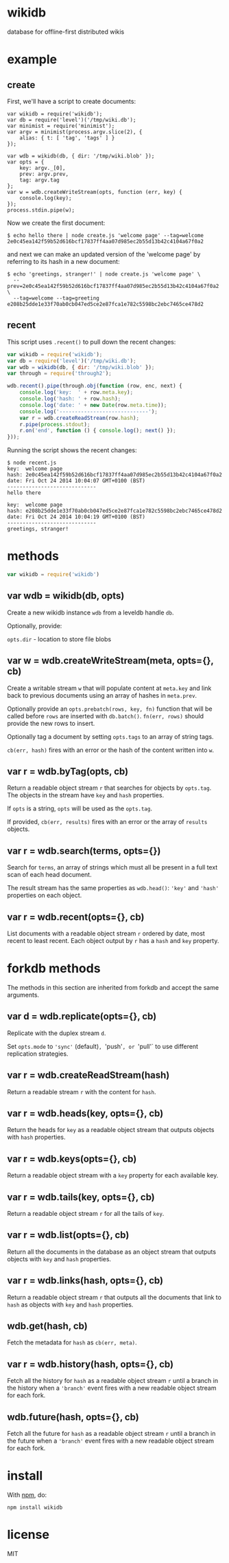 # wikidb

database for offline-first distributed wikis

# example

## create

First, we'll have a script to create documents:

```
var wikidb = require('wikidb');
var db = require('level')('/tmp/wiki.db');
var minimist = require('minimist');
var argv = minimist(process.argv.slice(2), {
    alias: { t: [ 'tag', 'tags' ] }
});

var wdb = wikidb(db, { dir: '/tmp/wiki.blob' });
var opts = {
    key: argv._[0],
    prev: argv.prev,
    tag: argv.tag
};
var w = wdb.createWriteStream(opts, function (err, key) {
    console.log(key);
});
process.stdin.pipe(w);
```

Now we create the first document:

```
$ echo hello there | node create.js 'welcome page' --tag=welcome
2e0c45ea142f59b52d616bcf17837ff4aa07d985ec2b55d13b42c4104a67f0a2
```

and next we can make an updated version of the 'welcome page' by referring to
its hash in a new document:

```
$ echo 'greetings, stranger!' | node create.js 'welcome page' \
  --prev=2e0c45ea142f59b52d616bcf17837ff4aa07d985ec2b55d13b42c4104a67f0a2 \
  --tag=welcome --tag=greeting
e208b25dde1e33f70ab0cb047ed5ce2e87fca1e782c5598bc2ebc7465ce478d2
```

## recent

This script uses `.recent()` to pull down the recent changes:

``` js
var wikidb = require('wikidb');
var db = require('level')('/tmp/wiki.db');
var wdb = wikidb(db, { dir: '/tmp/wiki.blob' });
var through = require('through2');

wdb.recent().pipe(through.obj(function (row, enc, next) {
    console.log('key:  ' + row.meta.key);
    console.log('hash: ' + row.hash);
    console.log('date: ' + new Date(row.meta.time));
    console.log('-----------------------------');
    var r = wdb.createReadStream(row.hash);
    r.pipe(process.stdout);
    r.on('end', function () { console.log(); next() });
}));
```

Running the script shows the recent changes:

```
$ node recent.js 
key:  welcome page
hash: 2e0c45ea142f59b52d616bcf17837ff4aa07d985ec2b55d13b42c4104a67f0a2
date: Fri Oct 24 2014 10:04:07 GMT+0100 (BST)
-----------------------------
hello there

key:  welcome page
hash: e208b25dde1e33f70ab0cb047ed5ce2e87fca1e782c5598bc2ebc7465ce478d2
date: Fri Oct 24 2014 10:04:19 GMT+0100 (BST)
-----------------------------
greetings, stranger!

```

# methods

``` js
var wikidb = require('wikidb')
```

## var wdb = wikidb(db, opts)

Create a new wikidb instance `wdb` from a leveldb handle `db`.

Optionally, provide:

`opts.dir` - location to store file blobs

## var w = wdb.createWriteStream(meta, opts={}, cb)

Create a writable stream `w` that will populate content at `meta.key` and link
back to previous documents using an array of hashes in `meta.prev`.

Optionally provide an `opts.prebatch(rows, key, fn)` function that will be
called before `rows` are inserted with `db.batch()`. `fn(err, rows)` should
provide the new rows to insert.

Optionally tag a document by setting `opts.tags` to an array of string tags.

`cb(err, hash)` fires with an error or the hash of the content written into `w`.

## var r = wdb.byTag(opts, cb)

Return a readable object stream `r` that searches for objects by `opts.tag`.
The objects in the stream have `key` and `hash` properties.

If `opts` is a string, `opts` will be used as the `opts.tag`. 

If provided, `cb(err, results)` fires with an error or the array of `results`
objects.

## var r = wdb.search(terms, opts={})

Search for `terms`, an array of strings which must all be present in a full text
scan of each head document.

The result stream has the same properties as `wdb.head()`: `'key'` and `'hash'`
properties on each object.

## var r = wdb.recent(opts={}, cb)

List documents with a readable object stream `r` ordered by date, most recent to
least recent. Each object output by `r` has a `hash` and `key` property.

# forkdb methods

The methods in this section are inherited from forkdb and accept the same
arguments.

## var d = wdb.replicate(opts={}, cb)

Replicate with the duplex stream `d`.

Set `opts.mode` to `'sync'` (default)`, `'push'`, or `'pull'` to use different
replication strategies.

## var r = wdb.createReadStream(hash)

Return a readable stream `r` with the content for `hash`.

## var r = wdb.heads(key, opts={}, cb)

Return the heads for `key` as a readable object stream that outputs objects with
`hash` properties.

## var r = wdb.keys(opts={}, cb)

Return a readable object stream with a `key` property for each available key.

## var r = wdb.tails(key, opts={}, cb)

Return a readable object stream `r` for all the tails of `key`.

## var r = wdb.list(opts={}, cb)

Return all the documents in the database as an object stream that outputs
objects with `key` and `hash` properties.

## var r = wdb.links(hash, opts={}, cb)

Return a readable object stream `r` that outputs all the documents that link to
`hash` as objects with `key` and `hash` properties.

## wdb.get(hash, cb)

Fetch the metadata for `hash` as `cb(err, meta)`.

## var r = wdb.history(hash, opts={}, cb)

Fetch all the history for `hash` as a readable object stream `r` until a branch
in the history when a `'branch'` event fires with a new readable object stream
for each fork.

## wdb.future(hash, opts={}, cb)

Fetch all the future for `hash` as a readable object stream `r` until a branch
in the future when a `'branch'` event fires with a new readable object stream
for each fork.

# install

With [npm](https://npmjs.org), do:

```
npm install wikidb
```

# license

MIT
